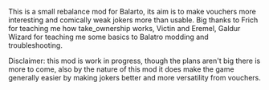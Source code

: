 This is a small rebalance mod for Balarto, its aim is to make vouchers more interesting and comically weak jokers more than usable. Big thanks to Frich for teaching me how take_ownership works, Victin and Eremel, Galdur Wizard for teaching me some basics to Balatro modding and troubleshooting.

Disclaimer: this mod is work in progress, though the plans aren't big there is more to come, also by the nature of this mod it does make the game generally easier by making jokers better and more versatility from vouchers. 
